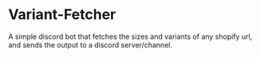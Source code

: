 # Variant-Fetcher
A simple discord bot that fetches the sizes and variants of any shopify url, and sends the output to a discord server/channel.
